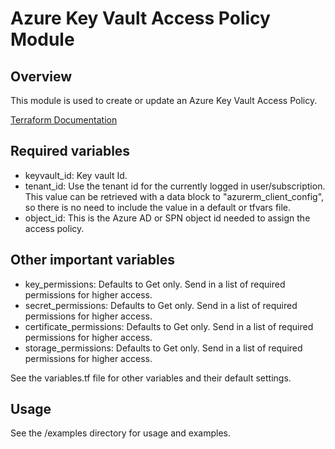 # Azure Key Vault Access Policy Module

## Overview
  This module is used to create or update an Azure Key Vault Access Policy.

  [Terraform Documentation](https://www.terraform.io/docs/providers/azurerm/r/key_vault_access_policy.html)

## Required variables
- keyvault_id: Key vault Id.
- tenant_id: Use the tenant id for the currently logged in user/subscription. This value can be retrieved with a data block to "azurerm_client_config", so there is no need to include the value in a default or tfvars file.
- object_id: This is the Azure AD or SPN object id needed to assign the access policy.

## Other important variables
- key_permissions: Defaults to Get only.  Send in a list of required permissions for higher access.
- secret_permissions: Defaults to Get only.  Send in a list of required permissions for higher access.
- certificate_permissions: Defaults to Get only.  Send in a list of required permissions for higher access.
- storage_permissions: Defaults to Get only.  Send in a list of required permissions for higher access.

See the variables.tf file for other variables and their default settings.

## Usage
See the /examples directory for usage and examples.
